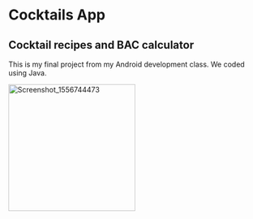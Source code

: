# Cocktails App
## Cocktail recipes and BAC calculator

This is my final project from my Android development class. We coded using Java.



<img src="https://user-images.githubusercontent.com/44103683/57042783-4e073700-6c2b-11e9-8938-a56847b85c87.png" alt="Screenshot_1556744473" width="250">


